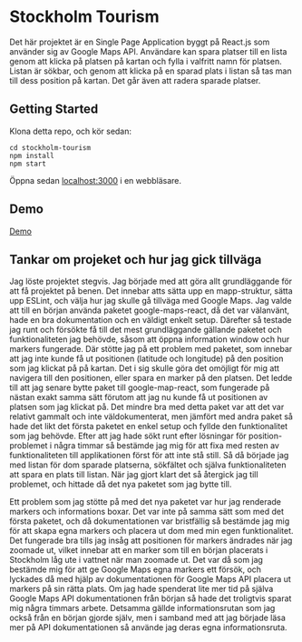 # Stockholm Tourism
Det här projektet är en Single Page Application byggt på React.js som använder sig av Google Maps API. Användare kan spara platser till en lista genom att klicka på platsen på kartan och fylla i valfritt namn för platsen. Listan är sökbar, och genom att klicka på en sparad plats i listan så tas man till dess position på kartan. Det går även att radera sparade platser.

## Getting Started
Klona detta repo, och kör sedan: 
``` 
cd stockholm-tourism
npm install
npm start
```
Öppna sedan [localhost:3000](http://localhost:3000/) i en webbläsare.

## Demo
[Demo](https://stockholm-tourism-application.herokuapp.com/)

## Tankar om projeket och hur jag gick tillväga
Jag löste projektet stegvis. Jag började med att göra allt grundläggande för att få projektet på benen. Det innebar atts sätta upp en mapp-struktur, sätta upp ESLint, och välja hur jag skulle gå tillväga med Google Maps. Jag valde att till en början använda paketet google-maps-react, då det var välanvänt, hade en bra dokumentation och en väldigt enkelt setup. Därefter så testade jag runt och försökte få till det mest grundläggande gällande paketet och funktionaliteten jag behövde, såsom att öppna information window och hur markers fungerade. Där stötte jag på ett problem med paketet, som innebar att jag inte kunde få ut positionen (latitude och longitude) på den position som jag klickat på på kartan. Det i sig skulle göra det omöjligt för mig att navigera till den positionen, eller spara en marker på den platsen. Det ledde till att jag senare bytte paket till google-map-react, som fungerade på nästan exakt samma sätt förutom att jag nu kunde få ut positionen av platsen som jag klickat på. Det mindre bra med detta paket var att det var relativt gammalt och inte väldokumenterat, men jämfört med andra paket så hade det likt det första paketet en enkel setup och fyllde den funktionalitet som jag behövde. Efter att jag hade sökt runt efter lösningar för position- problemet i några timmar så bestämde jag mig för att fixa med resten av funktionaliteten till applikationen först för att inte stå still. Så då började jag med listan för dom sparade platserna, sökfältet och själva funktionaliteten att spara en plats till listan. När jag gjort klart det så återgick jag till problemet, och hittade då det nya paketet som jag bytte till. 

Ett problem som jag stötte på med det nya paketet var hur jag renderade markers och informations boxar. Det var inte på samma sätt som med det första paketet, och då dokumentationen var bristfällig så bestämde jag mig för att skapa egna markers och placera ut dom med min egen funktionalitet. Det fungerade bra tills jag insåg att positionen för markers ändrades när jag zoomade ut, vilket innebar att en marker som till en början placerats i Stockholm låg ute i vattnet när man zoomade ut. Det var då som jag bestämde mig för att ge Google Maps egna markers ett försök, och lyckades då med hjälp av dokumentationen för Google Maps API placera ut markers på sin rätta plats. Om jag hade spenderat lite mer tid på själva Google Maps API dokumentationen från början så hade det troligtvis sparat mig några timmars arbete. Detsamma gällde informationsrutan som jag också från en början gjorde själv, men i samband med att jag började läsa mer på API dokumentationen så använde jag deras egna informationsruta.
